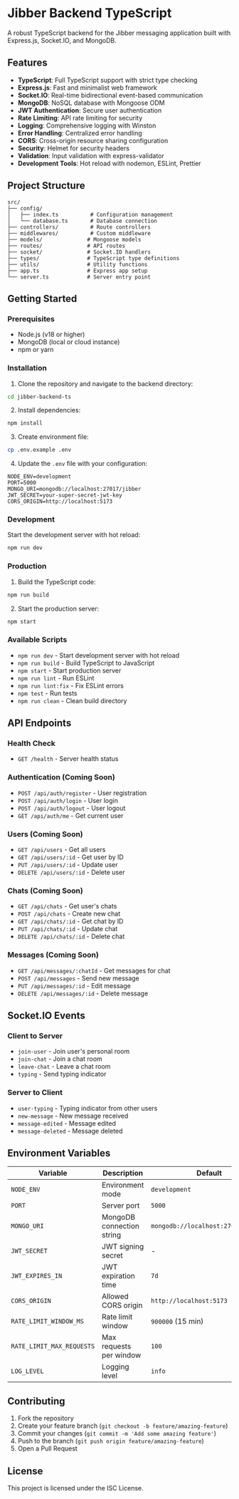 # Jibber Backend TypeScript

A robust TypeScript backend for the Jibber messaging application built with Express.js, Socket.IO, and MongoDB.

## Features

- **TypeScript**: Full TypeScript support with strict type checking
- **Express.js**: Fast and minimalist web framework
- **Socket.IO**: Real-time bidirectional event-based communication
- **MongoDB**: NoSQL database with Mongoose ODM
- **JWT Authentication**: Secure user authentication
- **Rate Limiting**: API rate limiting for security
- **Logging**: Comprehensive logging with Winston
- **Error Handling**: Centralized error handling
- **CORS**: Cross-origin resource sharing configuration
- **Security**: Helmet for security headers
- **Validation**: Input validation with express-validator
- **Development Tools**: Hot reload with nodemon, ESLint, Prettier

## Project Structure

```
src/
├── config/
│   ├── index.ts          # Configuration management
│   └── database.ts       # Database connection
├── controllers/          # Route controllers
├── middlewares/          # Custom middleware
├── models/              # Mongoose models
├── routes/              # API routes
├── socket/              # Socket.IO handlers
├── types/               # TypeScript type definitions
├── utils/               # Utility functions
├── app.ts               # Express app setup
└── server.ts            # Server entry point
```

## Getting Started

### Prerequisites

- Node.js (v18 or higher)
- MongoDB (local or cloud instance)
- npm or yarn

### Installation

1. Clone the repository and navigate to the backend directory:
```bash
cd jibber-backend-ts
```

2. Install dependencies:
```bash
npm install
```

3. Create environment file:
```bash
cp .env.example .env
```

4. Update the `.env` file with your configuration:
```env
NODE_ENV=development
PORT=5000
MONGO_URI=mongodb://localhost:27017/jibber
JWT_SECRET=your-super-secret-jwt-key
CORS_ORIGIN=http://localhost:5173
```

### Development

Start the development server with hot reload:
```bash
npm run dev
```

### Production

1. Build the TypeScript code:
```bash
npm run build
```

2. Start the production server:
```bash
npm start
```

### Available Scripts

- `npm run dev` - Start development server with hot reload
- `npm run build` - Build TypeScript to JavaScript
- `npm start` - Start production server
- `npm run lint` - Run ESLint
- `npm run lint:fix` - Fix ESLint errors
- `npm test` - Run tests
- `npm run clean` - Clean build directory

## API Endpoints

### Health Check
- `GET /health` - Server health status

### Authentication (Coming Soon)
- `POST /api/auth/register` - User registration
- `POST /api/auth/login` - User login
- `POST /api/auth/logout` - User logout
- `GET /api/auth/me` - Get current user

### Users (Coming Soon)
- `GET /api/users` - Get all users
- `GET /api/users/:id` - Get user by ID
- `PUT /api/users/:id` - Update user
- `DELETE /api/users/:id` - Delete user

### Chats (Coming Soon)
- `GET /api/chats` - Get user's chats
- `POST /api/chats` - Create new chat
- `GET /api/chats/:id` - Get chat by ID
- `PUT /api/chats/:id` - Update chat
- `DELETE /api/chats/:id` - Delete chat

### Messages (Coming Soon)
- `GET /api/messages/:chatId` - Get messages for chat
- `POST /api/messages` - Send new message
- `PUT /api/messages/:id` - Edit message
- `DELETE /api/messages/:id` - Delete message

## Socket.IO Events

### Client to Server
- `join-user` - Join user's personal room
- `join-chat` - Join a chat room
- `leave-chat` - Leave a chat room
- `typing` - Send typing indicator

### Server to Client
- `user-typing` - Typing indicator from other users
- `new-message` - New message received
- `message-edited` - Message edited
- `message-deleted` - Message deleted

## Environment Variables

| Variable | Description | Default |
|----------|-------------|---------|
| `NODE_ENV` | Environment mode | `development` |
| `PORT` | Server port | `5000` |
| `MONGO_URI` | MongoDB connection string | `mongodb://localhost:27017/jibber` |
| `JWT_SECRET` | JWT signing secret | - |
| `JWT_EXPIRES_IN` | JWT expiration time | `7d` |
| `CORS_ORIGIN` | Allowed CORS origin | `http://localhost:5173` |
| `RATE_LIMIT_WINDOW_MS` | Rate limit window | `900000` (15 min) |
| `RATE_LIMIT_MAX_REQUESTS` | Max requests per window | `100` |
| `LOG_LEVEL` | Logging level | `info` |

## Contributing

1. Fork the repository
2. Create your feature branch (`git checkout -b feature/amazing-feature`)
3. Commit your changes (`git commit -m 'Add some amazing feature'`)
4. Push to the branch (`git push origin feature/amazing-feature`)
5. Open a Pull Request

## License

This project is licensed under the ISC License.
